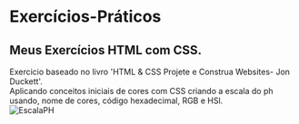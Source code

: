 # Exercícios-Práticos
## Meus Exercícios HTML com CSS.
 
Exercicio baseado no livro 'HTML & CSS Projete e Construa Websites- Jon Duckett'.<br>
Aplicando conceitos iniciais de cores com CSS criando a escala do ph usando, nome de cores, código hexadecimal, RGB e HSl.<br>
![EscalaPH](https://github.com/Riquecelo/Exercicios-Praticos/blob/master/imagens/imgEscalaPh.PNG)
